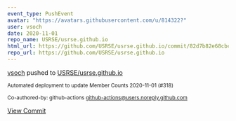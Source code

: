 ```yaml
---
event_type: PushEvent
avatar: "https://avatars.githubusercontent.com/u/814322?"
user: vsoch
date: 2020-11-01
repo_name: USRSE/usrse.github.io
html_url: https://github.com/USRSE/usrse.github.io/commit/82d7b82e68cbca5e15e354fcc69ad2e0583bdbec
repo_url: https://github.com/USRSE/usrse.github.io
---
```


<a href='https://github.com/vsoch' target='_blank'>vsoch</a> pushed to <a href='https://github.com/USRSE/usrse.github.io' target='_blank'>USRSE/usrse.github.io</a>

<small>Automated deployment to update Member Counts 2020-11-01 (#318)

Co-authored-by: github-actions <github-actions@users.noreply.github.com></small>

<a href='https://github.com/USRSE/usrse.github.io/commit/82d7b82e68cbca5e15e354fcc69ad2e0583bdbec' target='_blank'>View Commit</a>